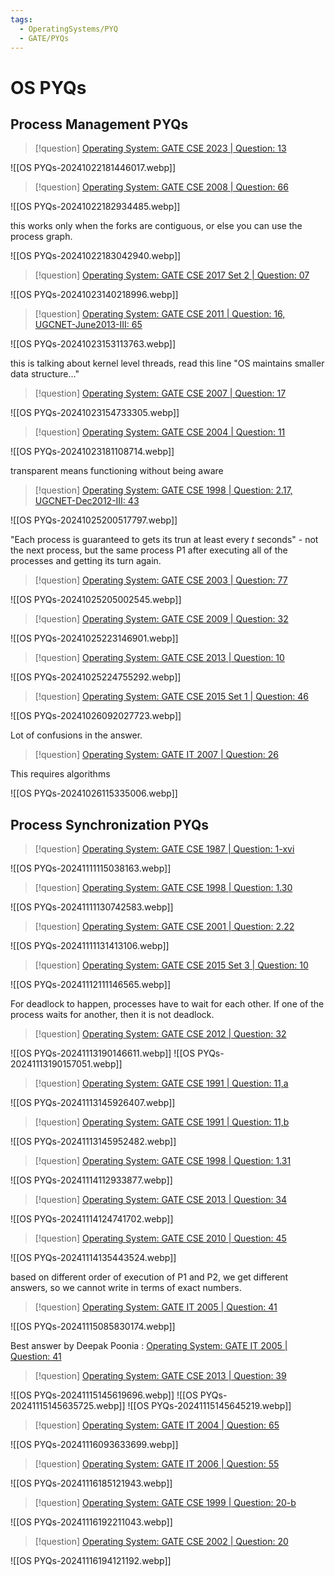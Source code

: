 ```yaml
---
tags:
  - OperatingSystems/PYQ
  - GATE/PYQs
---
```

# OS PYQs

## Process Management PYQs


> [!question] 
> [Operating System: GATE CSE 2023 | Question: 13](https://gateoverflow.in/399299/gate-cse-2023-question-13)

![[OS PYQs-20241022181446017.webp]]


> [!question] 
> [Operating System: GATE CSE 2008 | Question: 66](https://gateoverflow.in/489/gate-cse-2008-question-66)

![[OS PYQs-20241022182934485.webp]]

this works only when the forks are contiguous, or else you can use the process graph.


![[OS PYQs-20241022183042940.webp]]



> [!question] 
> [Operating System: GATE CSE 2017 Set 2 | Question: 07](https://gateoverflow.in/118240/gate-cse-2017-set-2-question-07)

![[OS PYQs-20241023140218996.webp]]



> [!question] 
> [Operating System: GATE CSE 2011 | Question: 16, UGCNET-June2013-III: 65](https://gateoverflow.in/2118/gate-cse-2011-question-16-ugcnet-june2013-iii-65)

![[OS PYQs-20241023153113763.webp]]


this is talking about kernel level threads, read this line "OS maintains smaller data structure..."



> [!question] 
> [Operating System: GATE CSE 2007 | Question: 17](https://gateoverflow.in/1215/gate-cse-2007-question-17)

![[OS PYQs-20241023154733305.webp]]


> [!question] 
> [Operating System: GATE CSE 2004 | Question: 11](https://gateoverflow.in/1008/gate-cse-2004-question-11)

![[OS PYQs-20241023181108714.webp]]


transparent means functioning without being aware



> [!question] 
> [Operating System: GATE CSE 1998 | Question: 2.17, UGCNET-Dec2012-III: 43](https://gateoverflow.in/1690/gate-cse-1998-question-2-17-ugcnet-dec2012-iii-43)

![[OS PYQs-20241025200517797.webp]]




"Each process is guaranteed to gets its trun at least every $t$ seconds" - not the next process, but the same process P1 after executing all of the processes and getting its turn again.


> [!question] 
> [Operating System: GATE CSE 2003 | Question: 77](https://gateoverflow.in/963/gate-cse-2003-question-77)

![[OS PYQs-20241025205002545.webp]]



> [!question] 
> [Operating System: GATE CSE 2009 | Question: 32](https://gateoverflow.in/1318/gate-cse-2009-question-32)

![[OS PYQs-20241025223146901.webp]]



> [!question] 
> [Operating System: GATE CSE 2013 | Question: 10](https://gateoverflow.in/1419/gate-cse-2013-question-10)

![[OS PYQs-20241025224755292.webp]]




> [!question] 
> [Operating System: GATE CSE 2015 Set 1 | Question: 46](https://gateoverflow.in/8330/gate-cse-2015-set-1-question-46)

![[OS PYQs-20241026092027723.webp]]


Lot of confusions in the answer. 


> [!question] 
> [Operating System: GATE IT 2007 | Question: 26](https://gateoverflow.in/3459/gate-it-2007-question-26)

This requires algorithms

![[OS PYQs-20241026115335006.webp]]

## Process Synchronization PYQs


> [!question] 
> [Operating System: GATE CSE 1987 | Question: 1-xvi](https://gateoverflow.in/80362/gate-cse-1987-question-1-xvi)

![[OS PYQs-20241111115038163.webp]]


> [!question] 
> [Operating System: GATE CSE 1998 | Question: 1.30](https://gateoverflow.in/1667/gate-cse-1998-question-1-30)

![[OS PYQs-20241111130742583.webp]]


> [!question] 
> [Operating System: GATE CSE 2001 | Question: 2.22](https://gateoverflow.in/740/gate-cse-2001-question-2-22)

![[OS PYQs-20241111131413106.webp]]


> [!question] 
> [Operating System: GATE CSE 2015 Set 3 | Question: 10](https://gateoverflow.in/8405/gate-cse-2015-set-3-question-10)

![[OS PYQs-20241112111146565.webp]]

For deadlock to happen, processes have to wait for each other. If one of the process waits for another, then it is not deadlock.


> [!question] 
> [Operating System: GATE CSE 2012 | Question: 32](https://gateoverflow.in/1750/gate-cse-2012-question-32)

![[OS PYQs-20241113190146611.webp]]
![[OS PYQs-20241113190157051.webp]]



> [!question] 
> [Operating System: GATE CSE 1991 | Question: 11,a](https://gateoverflow.in/538/gate-cse-1991-question-11-a)

![[OS PYQs-20241113145926407.webp]]


> [!question] 
> [Operating System: GATE CSE 1991 | Question: 11,b](https://gateoverflow.in/43000/gate-cse-1991-question-11-b)

![[OS PYQs-20241113145952482.webp]]


> [!question] 
> [Operating System: GATE CSE 1998 | Question: 1.31](https://gateoverflow.in/1668/gate-cse-1998-question-1-31)

![[OS PYQs-20241114112933877.webp]]


> [!question] 
> [Operating System: GATE CSE 2013 | Question: 34](https://gateoverflow.in/1545/gate-cse-2013-question-34)

![[OS PYQs-20241114124741702.webp]]




> [!question] 
> [Operating System: GATE CSE 2010 | Question: 45](https://gateoverflow.in/2347/gate-cse-2010-question-45)

![[OS PYQs-20241114135443524.webp]]


based on different order of execution of P1 and P2, we get different answers, so we cannot write in terms of exact numbers.



> [!question] 
> [Operating System: GATE IT 2005 | Question: 41](https://gateoverflow.in/3788/gate-it-2005-question-41)

![[OS PYQs-20241115085830174.webp]]

Best answer by Deepak Poonia : [Operating System: GATE IT 2005 | Question: 41](https://gateoverflow.in/3788/gate-it-2005-question-41?show=279141#a279141)



> [!question] 
> [Operating System: GATE CSE 2013 | Question: 39](https://gateoverflow.in/1550/gate-cse-2013-question-39)

![[OS PYQs-20241115145619696.webp]]
![[OS PYQs-20241115145635725.webp]]
![[OS PYQs-20241115145645219.webp]]



> [!question] 
> [Operating System: GATE IT 2004 | Question: 65](https://gateoverflow.in/3708/gate-it-2004-question-65)


![[OS PYQs-20241116093633699.webp]]


> [!question] 
> [Operating System: GATE IT 2006 | Question: 55](https://gateoverflow.in/3598/gate-it-2006-question-55)

![[OS PYQs-20241116185121943.webp]]



> [!question] 
> [Operating System: GATE CSE 1999 | Question: 20-b](https://gateoverflow.in/205817/gate-cse-1999-question-20-b)

![[OS PYQs-20241116192211043.webp]]



> [!question] 
> [Operating System: GATE CSE 2002 | Question: 20](https://gateoverflow.in/873/gate-cse-2002-question-20)

![[OS PYQs-20241116194121192.webp]]



